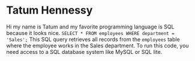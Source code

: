# Tatum Hennessy
Hi my name is Tatum and my favorite programming language is SQL because it looks nice.
```SELECT * FROM employees WHERE department = 'Sales';```
This SQL query retrieves all records from the `employees` table where the employee works in the Sales department. To run this code, you need access to a SQL database system like MySQL or SQL lite. 
